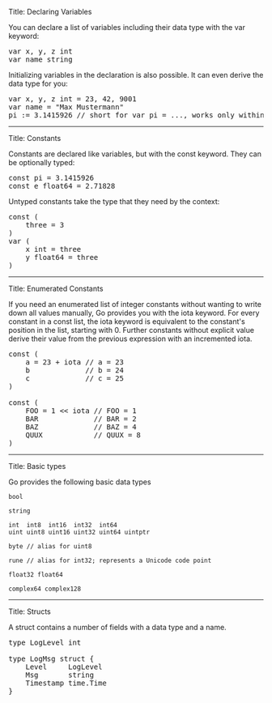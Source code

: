 Title: Declaring Variables

You can declare a list of variables including their data type with the var keyword:

<pre class="prettyprint" data-lang="go">
var x, y, z int
var name string
</pre>

Initializing variables in the declaration is also possible. It can even derive the data type for you:

<pre class="prettyprint" data-lang="go">
var x, y, z int = 23, 42, 9001
var name = "Max Mustermann"
pi := 3.1415926 // short for var pi = ..., works only within functions
</pre>

---
Title: Constants

Constants are declared like variables, but with the const keyword. They can be optionally typed:

<pre class="prettyprint" data-lang="go">
const pi = 3.1415926
const e float64 = 2.71828
</pre>

Untyped constants take the type that they need by the context:

<pre class="prettyprint" data-lang="go">
const (
	three = 3
)
var (
	x int = three
	y float64 = three
)
</pre>

---
Title: Enumerated Constants

If you need an enumerated list of integer constants without wanting to write down all values
manually, Go provides you with the iota keyword. For every constant in a const list, the
iota keyword is equivalent to the constant's position in the list, starting with 0. Further
constants without explicit value derive their value from the previous expression with an
incremented iota.

<pre class="prettyprint" data-lang="go">
const (
	a = 23 + iota // a = 23
	b             // b = 24
	c             // c = 25
)

const (
	FOO = 1 << iota // FOO = 1
	BAR             // BAR = 2
	BAZ             // BAZ = 4
	QUUX            // QUUX = 8
)
</pre>

---
Title: Basic types

Go provides the following basic data types

	bool

	string

	int  int8  int16  int32  int64
	uint uint8 uint16 uint32 uint64 uintptr

	byte // alias for uint8

	rune // alias for int32; represents a Unicode code point

	float32 float64

	complex64 complex128

---
Title: Structs

A struct contains a number of fields with a data type and a name.

<pre class="prettyprint" data-lang="go">
type LogLevel int

type LogMsg struct {
	Level     LogLevel
	Msg       string
	Timestamp time.Time
}
</pre>

